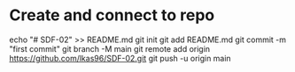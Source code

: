 # Create and connect to repo
echo "# SDF-02" >> README.md
git init
git add README.md
git commit -m "first commit"
git branch -M main
git remote add origin https://github.com/lkas96/SDF-02.git
git push -u origin main

#